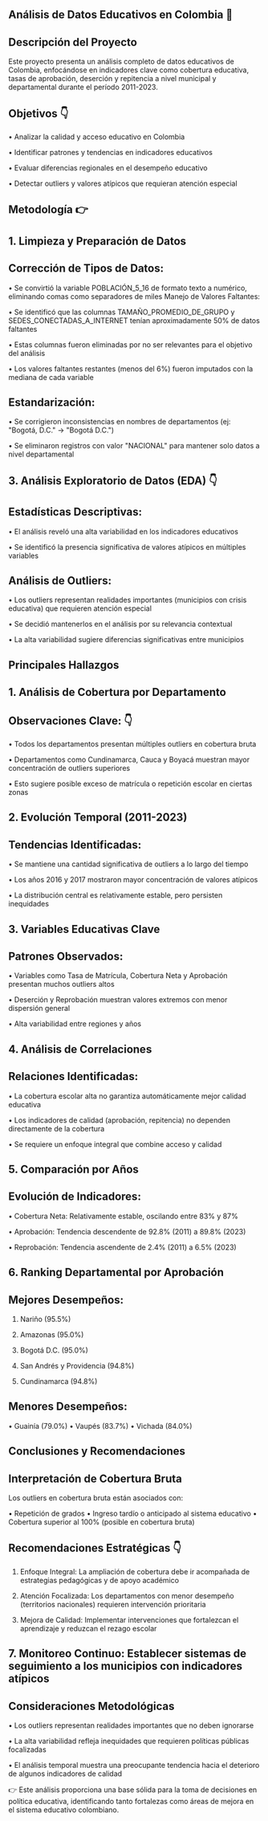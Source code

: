 ## Análisis de Datos Educativos en Colombia :wave:

## Descripción del Proyecto

Este proyecto presenta un análisis completo de datos educativos de Colombia, enfocándose en indicadores clave como cobertura educativa, tasas de aprobación, deserción y repitencia a nivel municipal y departamental durante el período 2011-2023.

## Objetivos :point_down:

•	Analizar la calidad y acceso educativo en Colombia

•	Identificar patrones y tendencias en indicadores educativos

•	Evaluar diferencias regionales en el desempeño educativo

•	Detectar outliers y valores atípicos que requieran atención especial

## Metodología :point_right:
## 1. Limpieza y Preparación de Datos
   
## Corrección de Tipos de Datos:

•	Se convirtió la variable POBLACIÓN_5_16 de formato texto a numérico, eliminando comas como separadores de miles
Manejo de Valores Faltantes:

•	Se identificó que las columnas TAMAÑO_PROMEDIO_DE_GRUPO y SEDES_CONECTADAS_A_INTERNET tenían aproximadamente 50% de datos faltantes

•	Estas columnas fueron eliminadas por no ser relevantes para el objetivo del análisis

•	Los valores faltantes restantes (menos del 6%) fueron imputados con la mediana de cada variable

## Estandarización:
•	Se corrigieron inconsistencias en nombres de departamentos (ej: "Bogotá, D.C." → "Bogotá D.C.")

•	Se eliminaron registros con valor "NACIONAL" para mantener solo datos a nivel departamental



## 3. Análisis Exploratorio de Datos (EDA) :point_down:

## Estadísticas Descriptivas:

•	El análisis reveló una alta variabilidad en los indicadores educativos

•	Se identificó la presencia significativa de valores atípicos en múltiples variables

## Análisis de Outliers:

•	Los outliers representan realidades importantes (municipios con crisis educativa) que requieren atención especial

•	Se decidió mantenerlos en el análisis por su relevancia contextual

•	La alta variabilidad sugiere diferencias significativas entre municipios

## Principales Hallazgos

## 1. Análisis de Cobertura por Departamento

## Observaciones Clave: :point_down:

•	Todos los departamentos presentan múltiples outliers en cobertura bruta

•	Departamentos como Cundinamarca, Cauca y Boyacá muestran mayor concentración de outliers superiores

•	Esto sugiere posible exceso de matrícula o repetición escolar en ciertas zonas

## 2. Evolución Temporal (2011-2023)

## Tendencias Identificadas:

•	Se mantiene una cantidad significativa de outliers a lo largo del tiempo

•	Los años 2016 y 2017 mostraron mayor concentración de valores atípicos

•	La distribución central es relativamente estable, pero persisten inequidades

## 3. Variables Educativas Clave

## Patrones Observados:

•	Variables como Tasa de Matrícula, Cobertura Neta y Aprobación presentan muchos outliers altos

•	Deserción y Reprobación muestran valores extremos con menor dispersión general

•	Alta variabilidad entre regiones y años


## 4. Análisis de Correlaciones

## Relaciones Identificadas:

•	La cobertura escolar alta no garantiza automáticamente mejor calidad educativa

•	Los indicadores de calidad (aprobación, repitencia) no dependen directamente de la cobertura

•	Se requiere un enfoque integral que combine acceso y calidad

## 5. Comparación por Años

## Evolución de Indicadores:

•	Cobertura Neta: Relativamente estable, oscilando entre 83% y 87%

•	Aprobación: Tendencia descendente de 92.8% (2011) a 89.8% (2023)

•	Reprobación: Tendencia ascendente de 2.4% (2011) a 6.5% (2023)

## 6. Ranking Departamental por Aprobación

## Mejores Desempeños:

1.	Nariño (95.5%)
   
3.	Amazonas (95.0%)
4.	Bogotá D.C. (95.0%)
5.	San Andrés y Providencia (94.8%)
6.	Cundinamarca (94.8%)
   
## Menores Desempeños:

•	Guainía (79.0%)
•	Vaupés (83.7%)
•	Vichada (84.0%)





## Conclusiones y Recomendaciones

## Interpretación de Cobertura Bruta

Los outliers en cobertura bruta están asociados con:

•	Repetición de grados
•	Ingreso tardío o anticipado al sistema educativo
•	Cobertura superior al 100% (posible en cobertura bruta)

## Recomendaciones Estratégicas :point_down:

1.	Enfoque Integral: La ampliación de cobertura debe ir acompañada de estrategias pedagógicas y de apoyo académico
   
3.	Atención Focalizada: Los departamentos con menor desempeño (territorios nacionales) requieren intervención prioritaria
   
5.	Mejora de Calidad: Implementar intervenciones que fortalezcan el aprendizaje y reduzcan el rezago escolar
   
## 7.	Monitoreo Continuo: Establecer sistemas de seguimiento a los municipios con indicadores atípicos

## Consideraciones Metodológicas

•	Los outliers representan realidades importantes que no deben ignorarse

•	La alta variabilidad refleja inequidades que requieren políticas públicas focalizadas

•	El análisis temporal muestra una preocupante tendencia hacia el deterioro de algunos indicadores de calidad

:point_right: Este análisis proporciona una base sólida para la toma de decisiones en política educativa, identificando tanto fortalezas como áreas de mejora en el sistema educativo colombiano.

